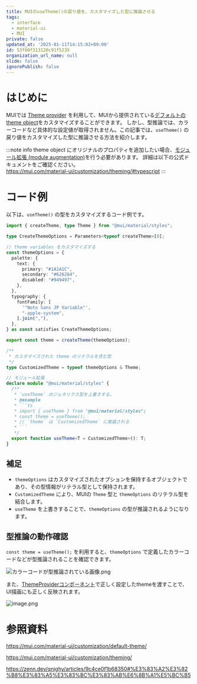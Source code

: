```yaml
---
title: MUIのuseTheme()の戻り値を、カスタマイズした型に推論させる
tags:
  - interface
  - material-ui
  - MUI
private: false
updated_at: '2025-01-11T14:15:02+09:00'
id: 53f60f313120c91f5235
organization_url_name: null
slide: false
ignorePublish: false
---
```

# はじめに

MUIでは [Theme provider](https://mui.com/material-ui/customization/theming/#theme-provider) を利用して、MUIから提供されている[デフォルトのtheme object](https://mui.com/material-ui/customization/default-theme/)をカスタマイズすることができます。
しかし、型推論では、カラーコードなど具体的な設定値が取得されません。この記事では、`useTheme()` の戻り値をカスタマイズした型に推論させる方法を紹介します。

:::note info
theme object にオリジナルのプロパティを追加したい場合、[モジュール拡張 (module augmentation)](https://www.typescriptlang.org/docs/handbook/declaration-merging.html#module-augmentation)を行う必要があります。
詳細は以下の公式ドキュメントをご確認ください。  
https://mui.com/material-ui/customization/theming/#typescript
:::

# コード例

以下は、`useTheme()` の型をカスタマイズするコード例です。

```typescript
import { createTheme, type Theme } from "@mui/material/styles";

type CreateThemeOptions = Parameters<typeof createTheme>[0];

// theme variables をカスタマイズする
const themeOptions = {
  palette: {
    text: {
      primary: "#1A1A1C",
      secondary: "#626264",
      disabled: "#949497",
    },
  },
  typography: {
    fontFamily: [
      '"Noto Sans JP Variable"',
      "-apple-system",
    ].join(","),
  },
} as const satisfies CreateThemeOptions;

export const theme = createTheme(themeOptions);

/**
 * カスタマイズされた theme のリテラルを含む型
 */
type CustomizedTheme = typeof themeOptions & Theme;

// モジュール拡張
declare module "@mui/material/styles" {
  /**
   * `useTheme` のジェネリクス型を上書きする。
   * @example
   * ```ts
   * import { useTheme } from "@mui/material/styles";
   * const theme = useTheme();
   * // `theme` は `CustomizedTheme` に推論される
   * ```
   */
  export function useTheme<T = CustomizedTheme>(): T;
}
```

## 補足

- `themeOptions` はカスタマイズされたオプションを保持するオブジェクトであり、その型情報がリテラル型として保持されます。
- `CustomizedTheme` により、MUIの `Theme` 型と `themeOptions` のリテラル型を結合します。
- `useTheme` を上書きすることで、`themeOptions` の型が推論されるようになります。

## 型推論の動作確認

`const theme = useTheme();` を利用すると、`themeOptions` で定義したカラーコードなどが型推論されることを確認できます。

![カラーコードが型推論されている画像.png](https://qiita-image-store.s3.ap-northeast-1.amazonaws.com/0/647946/9f95d4d0-8f9d-876a-5e2e-551eb3c197db.png)

また、[ThemeProviderコンポーネント](https://mui.com/material-ui/customization/theming/#themeprovider)で正しく設定したthemeを渡すことで、UI描画にも正しく反映されます。

![image.png](https://qiita-image-store.s3.ap-northeast-1.amazonaws.com/0/647946/03d9feba-c789-555b-d64c-5fb7826f78d6.png)

# 参照資料

https://mui.com/material-ui/customization/default-theme/

https://mui.com/material-ui/customization/theming/

https://zenn.dev/qnighy/articles/9c4ce0f1b68350#%E3%83%A2%E3%82%B8%E3%83%A5%E3%83%BC%E3%83%AB%E6%8B%A1%E5%BC%B5

